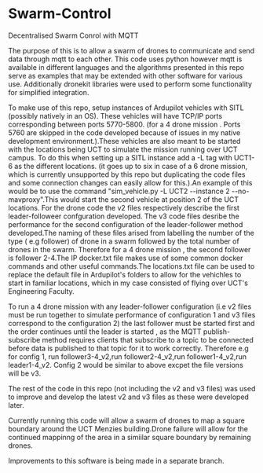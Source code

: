 # Swarm-Control
Decentralised Swarm Conrol with MQTT

The purpose of this is to allow a swarm of drones to communicate and send data through mqtt to each other. This code uses python however mqtt is available in different languages and the algorithms presented in this repo serve as examples that may be extended with other software for various use. Additionally dronekit libraries were used to perform some functionality for simplified integration.

To make use of this repo, setup instances of Ardupilot vehicles with SITL (possibly natively in an OS). These vehicles will have TCP/IP ports corresponding between ports 5770-5800. (for a 4 drone mission . Ports 5760 are skipped in the code developed because of issues in my native development environment.).These vehicles are also meant to be started with the locations being UCT to simulate the mission running over UCT campus. To do this when setting up a SITL instance add a -L tag with UCT1-6 as the different locations. (it goes up to six in case of a 6 drone mission, which is currently unsupported by this repo but duplicating the code files and some connection changes can easily allow for this.).An example of this would be to use the command "sim_vehicle.py -L UCT2 --instance 2 --no-mavproxy".This would start the second vehicle at position 2 of the UCT locations. For the drone code the v2 files respectively describe the first leader-followeer confguration developed. The v3 code files desribe the performance for the second configuration of the leader-follower method developed.The naming of these files arised from labelling the number of the type ( e.g follower)  of drone in a swarm followed by the total number of drones in the swarm. Therefore for a 4 drone mission , the second follower is follower 2-4.The IP docker.txt file makes use of some common docker commands and other useful commands.The locations.txt file can be used to replace the default file in Ardupilot's folders to allow for the vehichles to start in familiar locations, which in my case consisted of flying over UCT's Engineering Faculty.

To run a 4 drone mission with any leader-follower configuration (i.e v2 files must be run together to simulate performance of configuration 1 and v3 files correspond to the configuration 2) the last follower must be started first and the order continues until the leader is started , as the MQTT publish-subscribe method requires clients that subscribe to a topic to be connected before data  is published to that topic for it to work correctly.
Therefore e.g for config 1, run follower3-4_v2,run follower2-4_v2,run follower1-4_v2,run leader1-4_v2.
Config 2 would be similar to above excpet the file versions will be v3.

The rest of the code in this repo (not including the v2 and v3 files) was used to improve and develop the latest v2 and v3 files as these were developed later.

Currently running this code will allow a swarm of drones to map a square boundary around the UCT Menzies building.Drone failure will allow for the continued mappinng of the area in a simiilar square boundary by remaining drones.

Improvements to this software is being made in a separate branch.
 
